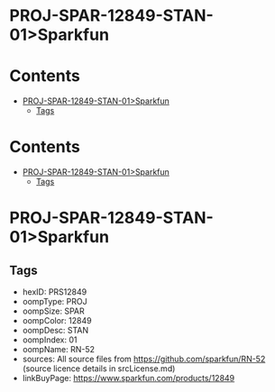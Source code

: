 
PROJ-SPAR-12849-STAN-01>Sparkfun
================================

Contents
========

* [PROJ-SPAR-12849-STAN-01>Sparkfun](#proj-spar-12849-stan-01sparkfun)
	* [Tags](#tags)

Contents
========

* [PROJ-SPAR-12849-STAN-01>Sparkfun](#proj-spar-12849-stan-01sparkfun)
	* [Tags](#tags)

# PROJ-SPAR-12849-STAN-01>Sparkfun

## Tags

- hexID: PRS12849
- oompType: PROJ
- oompSize: SPAR
- oompColor: 12849
- oompDesc: STAN
- oompIndex: 01
- oompName: RN-52
- sources: All source files from https://github.com/sparkfun/RN-52 (source licence details in srcLicense.md)
- linkBuyPage: https://www.sparkfun.com/products/12849
